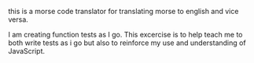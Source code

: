this is a morse code translator for translating morse to english and vice versa.

I am creating function tests as I go. This excercise is to help teach me to both write tests as i go but also to reinforce my use and understanding of JavaScript.    